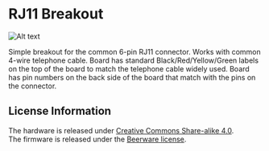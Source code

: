 RJ11 Breakout
=======

![Alt text](https://raw.githubusercontent.com/sparkfun/OpenScale/master/Hive-Electronics.jpg)

Simple breakout for the common 6-pin RJ11 connector. Works with common 4-wire telephone cable. Board has standard Black/Red/Yellow/Green labels on the top of the board to match the telephone cable widely used. Board has pin numbers on the back side of the board that match with the pins on the connector.

License Information
-------------------

The hardware is released under [Creative Commons Share-alike 4.0](http://creativecommons.org/licenses/by-sa/4.0/).  
The firmware is released under the [Beerware license](http://en.wikipedia.org/wiki/Beerware).